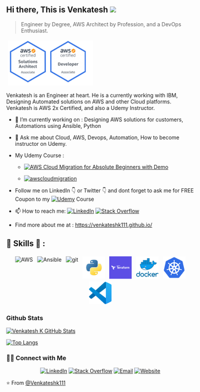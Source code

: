 ## Hi there, This is Venkatesh  <img src="https://media.giphy.com/media/hvRJCLFzcasrR4ia7z/giphy.gif" width="25px">  
<!--- ### Hi there 👋 This is Venkatesh  --->
> Engineer by Degree, AWS Architect by Profession, and a DevOps Enthusiast.  

<img src="imgs/aws-saa-dva-badge.png" alt="AWS 2x Certified" height="120" style="vertical-align:top; margin:4px">

<div>
 <p>
Venkatesh is an Engineer at heart. He is a currently working with IBM, Designing Automated solutions on AWS and other Cloud platforms. Venkatesh is AWS 2x Certified, and also a Udemy Instructor. 

- 🔭 I’m currently working on : Designing AWS solutions for customers, Automations using Ansible, Python
- 💬 Ask me about Cloud, AWS, Devops, Automation, How to become instructor on Udemy.
- My Udemy Course :
    - <a href="https://www.udemy.com/course/awscloudmigration/" target="_blank"><img alt="AWS Cloud Migration for Absolute Beginners with Demo" src="https://img.shields.io/badge/Udemy-AWS Cloud Migration for Absolute Beginners-blue?style=flat&logo=udemy "></a> 

    - <a href="https://www.udemy.com/course/aws-vpc-and-vpc-peering-demo/" target="_blank"><img alt="awscloudmigration" src="https://img.shields.io/badge/Udemy-AWS%20VPC%20&%20VPC%20Peering%20Demo-blue?style=flat&logo=udemy"></a> 
- Follow me on LinkedIn :point_down: or Twitter :point_down: and dont forget to ask me for FREE Coupon to my <a href="https://www.udemy.com/course/awscloudmigration/" target="_blank"><img alt="Udemy" src="https://img.shields.io/badge/Udemy-blue?style=social&logo=udemy "></a>  Course  
- 📫 How to reach me:
<a href="https://www.linkedin.com/in/venkatesh111/" target="_blank"><img alt="LinkedIn" src="https://img.shields.io/badge/LinkedIn-@venkatesh111-blue?style=flat&logo=linkedin"></a> 
<a href="https://twitter.com/venkatesh111" target="_blank"><img alt="Stack Overflow" src="https://img.shields.io/twitter/follow/venkatesh111?style=social"></a>


- Find more about me at : https://venkateshk111.github.io/

</p>
</div>

## :muscle: Skills :muscle: :
<p align="center">
<img src="https://upload.wikimedia.org/wikipedia/commons/thumb/9/93/Amazon_Web_Services_Logo.svg/1200px-Amazon_Web_Services_Logo.svg.png" alt="AWS" height="60" style="vertical-align:top; margin:4px">
<img src="https://upload.wikimedia.org/wikipedia/commons/2/24/Ansible_logo.svg" alt="Ansible" height="60" style="vertical-align:top; margin:4px">
<img src="https://git-scm.com/images/logos/downloads/Git-Icon-1788C.png" alt="git" height="60" style="vertical-align:top; margin:4px">
<img src="https://raw.githubusercontent.com/github/explore/80688e429a7d4ef2fca1e82350fe8e3517d3494d/topics/python/python.png" alt="Python" height="60" style="vertical-align:top; margin:4px">

<img src="https://raw.githubusercontent.com/github/explore/80688e429a7d4ef2fca1e82350fe8e3517d3494d/topics/terraform/terraform.png" alt="Terraform" height="60" style="vertical-align:top; margin:4px">
<img src="https://raw.githubusercontent.com/github/explore/80688e429a7d4ef2fca1e82350fe8e3517d3494d/topics/docker/docker.png" alt="Docker" height="60" style="vertical-align:top; margin:4px">
<img src="https://raw.githubusercontent.com/github/explore/80688e429a7d4ef2fca1e82350fe8e3517d3494d/topics/kubernetes/kubernetes.png" alt="Kubernetes" height="60" style="vertical-align:top; margin:4px">
<img src="https://raw.githubusercontent.com/github/explore/80688e429a7d4ef2fca1e82350fe8e3517d3494d/topics/visual-studio-code/visual-studio-code.png" alt="VS Code" height="60" style="vertical-align:top; margin:4px">
</p>


### Github Stats

[![Venkatesh K GitHub Stats](https://github-readme-stats.vercel.app/api?username=venkateshk111&show_icons=true&theme=dark&count_private=true)](https://github.com/venkateshk111)

[![Top Langs](https://github-readme-stats.vercel.app/api/top-langs/?username=venkateshk111&show_icons=true&theme=dark&count_private=true)](https://github.com/venkateshk111/github-readme-stats)

<h3> 🤝🏻 Connect with Me </h3>

<p align="center">
<a href="https://www.linkedin.com/in/venkatesh111/" target="_blank"><img alt="LinkedIn" src="https://img.shields.io/badge/LinkedIn-@venkatesh111-blue?style=flat&logo=linkedin"></a>
<a href="https://twitter.com/venkatesh111" target="_blank"><img alt="Stack Overflow" src="https://img.shields.io/twitter/follow/venkatesh111?style=social"></a>
<a href="mailto:venkatesh111@gmail.com"><img alt="Email" src="https://img.shields.io/badge/Email-venkatesh111@gmail.com-blue?style=flat&logo=gmail"></a>
<a href="https://venkateshk111.github.io/" target="_blank"><img alt="Website" src="https://img.shields.io/badge/Website-venkateshk111.github.io-blue?style=flat&logo=google-chrome"></a>
</p>


⭐️ From [@Venkateshk111](https://github.com/venkateshk111)
